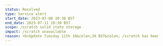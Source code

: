 ```yaml
---
status: Resolved
type: Service alert
start_date: 2023-07-08 10:30 BST
end_date: 2023-07-11 18:30 BST
scope: /scratch solid state storage
impact: /scratch unavailable
reason: <b>Update Tuesday 11th 18&colon;30 BST&colon; /scratch has been restored to service.</b><br>Update Monday 10th 18&colon;00 BST&colon; Systems team have been working with HPE to understand and resolve the issue.  Running work is continuing, but new work is blocked from starting.  Investigations will continue overnight and we will post further updates tomorrow.<br>Systems team are investigating.  
---
```

